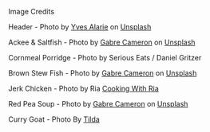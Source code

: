 

Image Credits

Header - Photo by <a href="https://unsplash.com/@yvesalarie?utm_content=creditCopyText&utm_medium=referral&utm_source=unsplash">Yves Alarie</a> on <a href="https://unsplash.com/photos/green-mountain-under-blue-sky-BXk-N2fPLYo?utm_content=creditCopyText&utm_medium=referral&utm_source=unsplash">Unsplash</a>

Ackee & Saltfish - Photo by <a href="https://unsplash.com/@gabrecameron?utm_content=creditCopyText&utm_medium=referral&utm_source=unsplash">Gabre Cameron</a> on <a href="https://unsplash.com/photos/a-blue-plate-topped-with-food-next-to-a-cup-of-coffee-W4vDQETfroY?utm_content=creditCopyText&utm_medium=referral&utm_source=unsplash">Unsplash</a>
  
Cornmeal Porridge - Photo by Serious Eats / Daniel Gritzer

Brown Stew Fish - Photo by <a href="https://unsplash.com/@gabrecameron?utm_content=creditCopyText&utm_medium=referral&utm_source=unsplash">Gabre Cameron</a> on <a href="https://unsplash.com/photos/a-close-up-of-a-plate-of-food-on-a-table-hxVwlrOkP3c?utm_content=creditCopyText&utm_medium=referral&utm_source=unsplash">Unsplash</a>

Jerk Chicken - Photo by Ria <a href="https://cookingwithria.com/2020/03/best-jamaican-jerk-chicken-recipe/">Cooking With Ria</a>
  
Red Pea Soup - Photo by <a href="https://unsplash.com/@gabrecameron?utm_content=creditCopyText&utm_medium=referral&utm_source=unsplash">Gabre Cameron</a> on <a href="https://unsplash.com/photos/9jKfpXYPyVo?utm_content=creditCopyText&utm_medium=referral&utm_source=unsplash">Unsplash</a>

Curry Goat - Photo By <a href="https://www.tilda.com/recipes/curried-goat/">Tilda</a>
